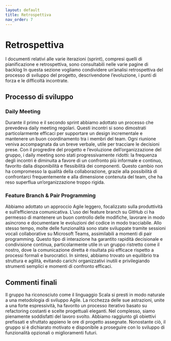 ```yaml
---
layout: default
title: Retrospettiva
nav_order: 7
---
```


# Retrospettiva
I documenti relativi alle varie iterazioni (sprint), compresi quelli di pianificazione e retrospettiva,
sono consultabili nelle varie pagine di backlog
In questa sezione vogliamo condividere un’analisi retrospettiva del processo di sviluppo del progetto, 
descrivendone l’evoluzione, i punti di forza e le difficoltà incontrate.

## Processo di sviluppo
### Daily Meeting
Durante il primo e il secondo sprint abbiamo adottato un processo che prevedeva daily meeting regolari.
Questi incontri si sono dimostrati particolarmente efficaci per supportare un design incrementale e mantenere 
un buon coordinamento tra i membri del team. Ogni riunione veniva accompagnata da un breve verbale, utile per
tracciare le decisioni prese.
Con il progredire del progetto e l’evoluzione dell’organizzazione del gruppo, i daily meeting sono stati
progressivamente ridotti: la frequenza degli incontri è diminuita a favore di un confronto più informale e continuo, 
favorito dalla disponibilità e flessibilità dei componenti. Questo cambio non ha compromesso la qualità della 
collaborazione, grazie alla possibilità di confrontarci frequentemente e alla dimensione contenuta del team, che ha 
reso superflua un’organizzazione troppo rigida.


### Feature Branch & Pair Programming
Abbiamo adottato un approccio Agile leggero, focalizzato sulla produttività e sull’efficienza comunicativa. L’uso dei
feature branch su GitHub ci ha permesso di mantenere un buon controllo delle modifiche, lavorare in modo asincrono e
documentare le evoluzioni del codice in modo tracciabile.
Allo stesso tempo, molte delle funzionalità sono state sviluppate tramite sessioni vocali collaborative su Microsoft 
Teams, assimilabili a momenti di pair programming. Questo tipo di interazione ha garantito rapidità decisionale e 
condivisione continua, particolarmente utile in un gruppo ristretto come il nostro, dove la comunicazione diretta è 
risultata più efficace rispetto a processi formali e burocratici.
In sintesi, abbiamo trovato un equilibrio tra struttura e agilità, evitando carichi organizzativi inutili e 
privilegiando strumenti semplici e momenti di confronto efficaci.

## Commenti finali
Il gruppo ha riconosciuto come il linguaggio Scala si presti in modo naturale a una metodologia di sviluppo Agile. 
La ricchezza delle sue astrazioni, unite a una forte espressività, ha favorito un processo iterativo basato su 
refactoring costanti e scelte progettuali eleganti.
Nel complesso, siamo pienamente soddisfatti del lavoro svolto. Abbiamo raggiunto gli obiettivi prefissati e 
sfruttato appieno le ore di progetto assegnate. Nonostante ciò, il gruppo si è dichiarato motivato e disponibile a 
proseguire con lo sviluppo di funzionalità opzionali o miglioramenti futuri.
